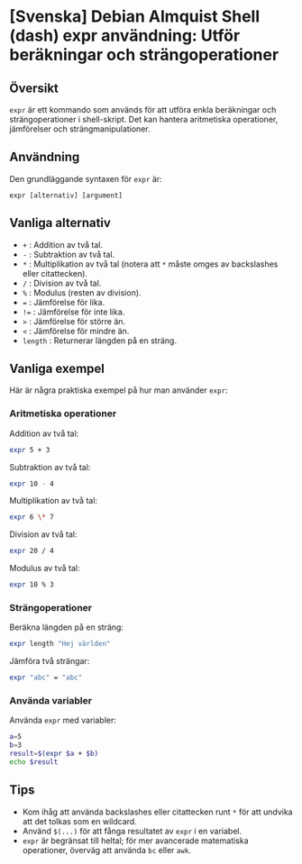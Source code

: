 # [Svenska] Debian Almquist Shell (dash) expr användning: Utför beräkningar och strängoperationer

## Översikt
`expr` är ett kommando som används för att utföra enkla beräkningar och strängoperationer i shell-skript. Det kan hantera aritmetiska operationer, jämförelser och strängmanipulationer.

## Användning
Den grundläggande syntaxen för `expr` är:

```
expr [alternativ] [argument]
```

## Vanliga alternativ
- `+` : Addition av två tal.
- `-` : Subtraktion av två tal.
- `*` : Multiplikation av två tal (notera att `*` måste omges av backslashes eller citattecken).
- `/` : Division av två tal.
- `%` : Modulus (resten av division).
- `=` : Jämförelse för lika.
- `!=` : Jämförelse för inte lika.
- `>` : Jämförelse för större än.
- `<` : Jämförelse för mindre än.
- `length` : Returnerar längden på en sträng.

## Vanliga exempel
Här är några praktiska exempel på hur man använder `expr`:

### Aritmetiska operationer
Addition av två tal:
```sh
expr 5 + 3
```

Subtraktion av två tal:
```sh
expr 10 - 4
```

Multiplikation av två tal:
```sh
expr 6 \* 7
```

Division av två tal:
```sh
expr 20 / 4
```

Modulus av två tal:
```sh
expr 10 % 3
```

### Strängoperationer
Beräkna längden på en sträng:
```sh
expr length "Hej världen"
```

Jämföra två strängar:
```sh
expr "abc" = "abc"
```

### Använda variabler
Använda `expr` med variabler:
```sh
a=5
b=3
result=$(expr $a + $b)
echo $result
```

## Tips
- Kom ihåg att använda backslashes eller citattecken runt `*` för att undvika att det tolkas som en wildcard.
- Använd `$(...)` för att fånga resultatet av `expr` i en variabel.
- `expr` är begränsat till heltal; för mer avancerade matematiska operationer, överväg att använda `bc` eller `awk`.